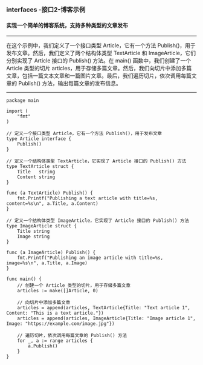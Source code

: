### interfaces -接口2-博客示例
#### 实现一个简单的博客系统，支持多种类型的文章发布

---

在这个示例中，我们定义了一个接口类型 Article，它有一个方法 Publish()，用于发布文章。然后，我们定义了两个结构体类型 TextArticle 和 ImageArticle，它们分别实现了 Article 接口的 Publish() 方法。在 main() 函数中，我们创建了一个 Article 类型的切片 articles，用于存储多篇文章。然后，我们向切片中添加多篇文章，包括一篇文本文章和一篇图片文章。最后，我们遍历切片，依次调用每篇文章的 Publish() 方法，输出每篇文章的发布信息。

---

```
package main

import (
    "fmt"
)

// 定义一个接口类型 Article，它有一个方法 Publish()，用于发布文章
type Article interface {
    Publish()
}

// 定义一个结构体类型 TextArticle，它实现了 Article 接口的 Publish() 方法
type TextArticle struct {
    Title   string
    Content string
}

func (a TextArticle) Publish() {
    fmt.Printf("Publishing a text article with title=%s, content=%s\n", a.Title, a.Content)
}

// 定义一个结构体类型 ImageArticle，它实现了 Article 接口的 Publish() 方法
type ImageArticle struct {
    Title string
    Image string
}

func (a ImageArticle) Publish() {
    fmt.Printf("Publishing an image article with title=%s, image=%s\n", a.Title, a.Image)
}

func main() {
    // 创建一个 Article 类型的切片，用于存储多篇文章
    articles := make([]Article, 0)

    // 向切片中添加多篇文章
    articles = append(articles, TextArticle{Title: "Text article 1", Content: "This is a text article."})
    articles = append(articles, ImageArticle{Title: "Image article 1", Image: "https://example.com/image.jpg"})

    // 遍历切片，依次调用每篇文章的 Publish() 方法
    for _, a := range articles {
        a.Publish()
    }
}

```

